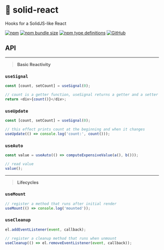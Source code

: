 # 🧿 solid-react

Hooks for a SolidJS-like React

[![npm](https://img.shields.io/npm/v/solid-react?style=flat-square)](https://www.npmjs.com/package/solid-react)
[![npm bundle size](https://img.shields.io/bundlephobia/minzip/solid-react?style=flat-square)](https://bundlephobia.com/result?p=solid-react)
[![npm type definitions](https://img.shields.io/npm/types/typescript?style=flat-square)](https://github.com/nanxiaobei/solid-react/blob/main/src/index.ts)
[![GitHub](https://img.shields.io/github/license/nanxiaobei/solid-react?style=flat-square)](https://github.com/nanxiaobei/solid-react/blob/main/LICENSE)

## API

---

> **Basic Reactivity**

### `useSignal`

```js
const [count, setCount] = useSignal(0);

// count is a getter function, useSignal returns a getter and a setter
return <div>{count()}</div>;
```

### `useUpdate`

```js
const [count, setCount] = useSignal(0);

// this effect prints count at the beginning and when it changes
useUpdate(() => console.log('count:', count()));
```

### `useAuto`

```js
const value = useAuto(() => computeExpensiveValue(a(), b()));

// read value
value();
```

---

> **Lifecycles**

### `useMount`

```js
// register a method that runs after initial render
useMount(() => console.log('mounted'));
```

### `useCleanup`

```js
el.addEventListener(event, callback);

// register a cleanup method that runs when unmount
useCleanup(() => el.removeEventListener(event, callback));
```
